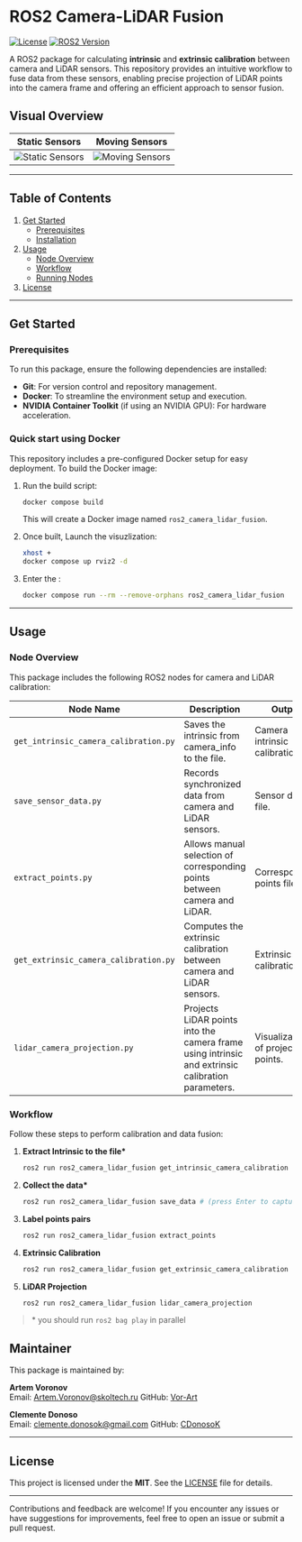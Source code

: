 # ROS2 Camera-LiDAR Fusion

[![License](https://img.shields.io/badge/License-MIT--Clause-blue.svg)](https://opensource.org/licenses/MIT)
[![ROS2 Version](https://img.shields.io/badge/ROS-Humble-green)](https://docs.ros.org/en/humble/index.html)

A ROS2 package for calculating **intrinsic** and **extrinsic calibration** between camera and LiDAR sensors. This repository provides an intuitive workflow to fuse data from these sensors, enabling precise projection of LiDAR points into the camera frame and offering an efficient approach to sensor fusion.

## Visual Overview
| **Static Sensors** | **Moving Sensors** |
|---------------------|--------------------|
| ![Static Sensors](assets/static_sensors.gif) | ![Moving Sensors](assets/moving_sensors.gif) |

---

## Table of Contents
1. [Get Started](#get-started)
   - [Prerequisites](#prerequisites)
   - [Installation](#installation)
2. [Usage](#usage)
   - [Node Overview](#node-overview)
   - [Workflow](#workflow)
   - [Running Nodes](#running-nodes)
3. [License](#license)

---

## Get Started

### Prerequisites

To run this package, ensure the following dependencies are installed:
- **Git**: For version control and repository management.
- **Docker**: To streamline the environment setup and execution.
- **NVIDIA Container Toolkit** (if using an NVIDIA GPU): For hardware acceleration.

### Quick start using Docker
This repository includes a pre-configured Docker setup for easy deployment. To build the Docker image:
1. Run the build script:
   ```bash
   docker compose build
   ```
   This will create a Docker image named `ros2_camera_lidar_fusion`.

2. Once built, Launch the visuzlization:
   ```bash
   xhost +
   docker compose up rviz2 -d 
   ```

3. Enter the :
   ```bash
   docker compose run --rm --remove-orphans ros2_camera_lidar_fusion
   ```

---

## Usage

### Node Overview
This package includes the following ROS2 nodes for camera and LiDAR calibration:

| **Node Name**           | **Description**                                                                                       | **Output**                                     |
|--------------------------|-------------------------------------------------------------------------------------------------------|-----------------------------------------------|
| `get_intrinsic_camera_calibration.py`  | Saves the intrinsic from camera_info to the file.                                                    | Camera intrinsic calibration file.            |
| `save_sensor_data.py`    | Records synchronized data from camera and LiDAR sensors.                                             | Sensor data file.                             |
| `extract_points.py`      | Allows manual selection of corresponding points between camera and LiDAR.                            | Corresponding points file.                    |
| `get_extrinsic_camera_calibration.py` | Computes the extrinsic calibration between camera and LiDAR sensors.                                | Extrinsic calibration file.                   |
| `lidar_camera_projection.py` | Projects LiDAR points into the camera frame using intrinsic and extrinsic calibration parameters. | Visualization of projected points.            |

### Workflow
Follow these steps to perform calibration and data fusion:

1. **Extract Intrinsic to the file\***  
   ```bash
   ros2 run ros2_camera_lidar_fusion get_intrinsic_camera_calibration
   ```

2. **Collect the data\***  
   ```bash
   ros2 run ros2_camera_lidar_fusion save_data # (press Enter to capture)
   ```

3. **Label points pairs**  
   ```bash
   ros2 run ros2_camera_lidar_fusion extract_points
   ```

4. **Extrinsic Calibration**  
   ```bash
   ros2 run ros2_camera_lidar_fusion get_extrinsic_camera_calibration
   ```

5. **LiDAR Projection**  
   ```bash
   ros2 run ros2_camera_lidar_fusion lidar_camera_projection
   ```
> \* you should run `ros2 bag play` in parallel

## Maintainer
This package is maintained by:

**Artem Voronov**  
Email: [Artem.Voronov@skoltech.ru](mailto:Artem.Voronov@skoltech.ru)
GitHub: [Vor-Art](https://github.com/Vor-Art)  

**Clemente Donoso**  
Email: [clemente.donosok@gmail.com](mailto:clemente.donosok@gmail.com)
GitHub: [CDonosoK](https://github.com/CDonosoK)  

---

## License
This project is licensed under the **MIT**. See the [LICENSE](LICENSE) file for details.

---
Contributions and feedback are welcome! If you encounter any issues or have suggestions for improvements, feel free to open an issue or submit a pull request.
